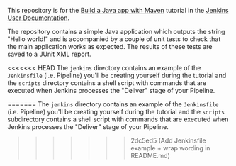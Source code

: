 

This repository is for the
[Build a Java app with Maven](https://jenkins.io/doc/tutorials/build-a-java-app-with-maven/)
tutorial in the [Jenkins User Documentation](https://jenkins.io/doc/).

The repository contains a simple Java application which outputs the string
"Hello world!" and is accompanied by a couple of unit tests to check that the
main application works as expected. The results of these tests are saved to a
JUnit XML report.

<<<<<<< HEAD
The `jenkins` directory contains an example of the `Jenkinsfile` (i.e. Pipeline) you'll be creating yourself during the tutorial and the `scripts` directory contains a shell script with commands that are executed when Jenkins processes the "Deliver" stage of your Pipeline.

=======
The `jenkins` directory contains an example of the `Jenkinsfile` (i.e. Pipeline)
you'll be creating yourself during the tutorial and the `scripts` subdirectory
contains a shell script with commands that are executed when Jenkins processes
the "Deliver" stage of your Pipeline.
>>>>>>> 2dc5ed5 (Add Jenkinsfile example + wrap wording in README.md)
